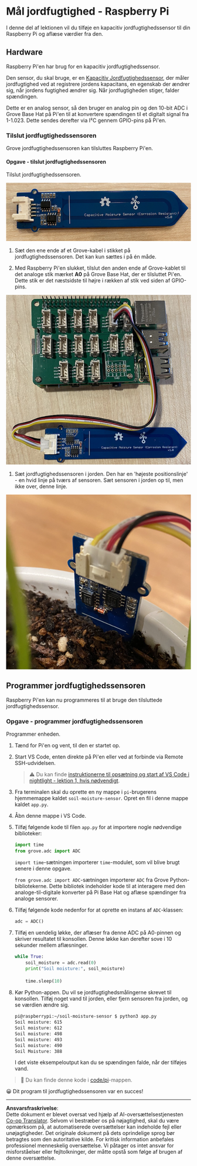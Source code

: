 <!--
CO_OP_TRANSLATOR_METADATA:
{
  "original_hash": "9d4d00a47d5d0f3e6ce42c0d1020064a",
  "translation_date": "2025-08-27T22:22:07+00:00",
  "source_file": "2-farm/lessons/2-detect-soil-moisture/pi-soil-moisture.md",
  "language_code": "da"
}
-->
# Mål jordfugtighed - Raspberry Pi

I denne del af lektionen vil du tilføje en kapacitiv jordfugtighedssensor til din Raspberry Pi og aflæse værdier fra den.

## Hardware

Raspberry Pi'en har brug for en kapacitiv jordfugtighedssensor.

Den sensor, du skal bruge, er en [Kapacitiv Jordfugtighedssensor](https://www.seeedstudio.com/Grove-Capacitive-Moisture-Sensor-Corrosion-Resistant.html), der måler jordfugtighed ved at registrere jordens kapacitans, en egenskab der ændrer sig, når jordens fugtighed ændrer sig. Når jordfugtigheden stiger, falder spændingen.

Dette er en analog sensor, så den bruger en analog pin og den 10-bit ADC i Grove Base Hat på Pi'en til at konvertere spændingen til et digitalt signal fra 1-1.023. Dette sendes derefter via I²C gennem GPIO-pins på Pi'en.

### Tilslut jordfugtighedssensoren

Grove jordfugtighedssensoren kan tilsluttes Raspberry Pi'en.

#### Opgave - tilslut jordfugtighedssensoren

Tilslut jordfugtighedssensoren.

![En Grove jordfugtighedssensor](../../../../../translated_images/grove-capacitive-soil-moisture-sensor.e7f0776cce30e78be5cc5a07839385fd6718857f31b5bf5ad3d0c73c83b2f0ef.da.png)

1. Sæt den ene ende af et Grove-kabel i stikket på jordfugtighedssensoren. Det kan kun sættes i på én måde.

1. Med Raspberry Pi'en slukket, tilslut den anden ende af Grove-kablet til det analoge stik mærket **A0** på Grove Base Hat, der er tilsluttet Pi'en. Dette stik er det næstsidste til højre i rækken af stik ved siden af GPIO-pins.

![Grove jordfugtighedssensor tilsluttet A0-stikket](../../../../../translated_images/pi-soil-moisture-sensor.fdd7eb2393792cf6739cacf1985d9f55beda16d372f30d0b5a51d586f978a870.da.png)

1. Sæt jordfugtighedssensoren i jorden. Den har en 'højeste positionslinje' - en hvid linje på tværs af sensoren. Sæt sensoren i jorden op til, men ikke over, denne linje.

![Grove jordfugtighedssensor i jord](../../../../../translated_images/soil-moisture-sensor-in-soil.bfad91002bda5e960f8c51ee64b02ee59b32c8c717e3515a2c945f33e614e403.da.png)

## Programmer jordfugtighedssensoren

Raspberry Pi'en kan nu programmeres til at bruge den tilsluttede jordfugtighedssensor.

### Opgave - programmer jordfugtighedssensoren

Programmer enheden.

1. Tænd for Pi'en og vent, til den er startet op.

1. Start VS Code, enten direkte på Pi'en eller ved at forbinde via Remote SSH-udvidelsen.

    > ⚠️ Du kan finde [instruktionerne til opsætning og start af VS Code i nightlight - lektion 1, hvis nødvendigt](../../../1-getting-started/lessons/1-introduction-to-iot/pi.md).

1. Fra terminalen skal du oprette en ny mappe i `pi`-brugerens hjemmemappe kaldet `soil-moisture-sensor`. Opret en fil i denne mappe kaldet `app.py`.

1. Åbn denne mappe i VS Code.

1. Tilføj følgende kode til filen `app.py` for at importere nogle nødvendige biblioteker:

    ```python
    import time
    from grove.adc import ADC
    ```

    `import time`-sætningen importerer `time`-modulet, som vil blive brugt senere i denne opgave.

    `from grove.adc import ADC`-sætningen importerer `ADC` fra Grove Python-bibliotekerne. Dette bibliotek indeholder kode til at interagere med den analoge-til-digitale konverter på Pi Base Hat og aflæse spændinger fra analoge sensorer.

1. Tilføj følgende kode nedenfor for at oprette en instans af `ADC`-klassen:

    ```python
    adc = ADC()
    ```

1. Tilføj en uendelig løkke, der aflæser fra denne ADC på A0-pinnen og skriver resultatet til konsollen. Denne løkke kan derefter sove i 10 sekunder mellem aflæsninger.

    ```python
    while True:
        soil_moisture = adc.read(0)
        print("Soil moisture:", soil_moisture)

        time.sleep(10)
    ```

1. Kør Python-appen. Du vil se jordfugtighedsmålingerne skrevet til konsollen. Tilføj noget vand til jorden, eller fjern sensoren fra jorden, og se værdien ændre sig.

    ```output
    pi@raspberrypi:~/soil-moisture-sensor $ python3 app.py 
    Soil moisture: 615
    Soil moisture: 612
    Soil moisture: 498
    Soil moisture: 493
    Soil moisture: 490
    Soil Moisture: 388
    ```

    I det viste eksempeloutput kan du se spændingen falde, når der tilføjes vand.

> 💁 Du kan finde denne kode i [code/pi](../../../../../2-farm/lessons/2-detect-soil-moisture/code/pi)-mappen.

😀 Dit program til jordfugtighedssensoren var en succes!

---

**Ansvarsfraskrivelse**:  
Dette dokument er blevet oversat ved hjælp af AI-oversættelsestjenesten [Co-op Translator](https://github.com/Azure/co-op-translator). Selvom vi bestræber os på nøjagtighed, skal du være opmærksom på, at automatiserede oversættelser kan indeholde fejl eller unøjagtigheder. Det originale dokument på dets oprindelige sprog bør betragtes som den autoritative kilde. For kritisk information anbefales professionel menneskelig oversættelse. Vi påtager os intet ansvar for misforståelser eller fejltolkninger, der måtte opstå som følge af brugen af denne oversættelse.